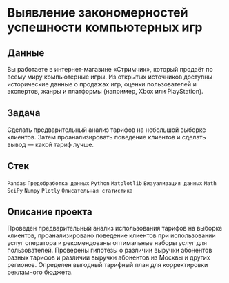 # Выявление закономерностей успешности компьютерных игр


## Данные

Вы работаете в интернет-магазине «Стримчик», который продаёт по всему миру компьютерные игры. Из открытых источников доступны исторические данные о продажах игр, оценки пользователей и экспертов, жанры и платформы (например, Xbox или PlayStation).
## Задача

Сделать предварительный анализ тарифов на небольшой выборке клиентов. Затем проанализировать поведение клиентов и сделать вывод — какой тариф лучше. 

## Стек
`Pandas` `Предобработка данных` `Python` `Matplotlib` `Визуализация данных` `Math` `SciPy` `Numpy` `Plotly` `Описательная статистика`

## Описание проекта
Проведен предварительный анализ использования тарифов на выборке клиентов, проанализировано поведение клиентов при использовании услуг оператора и рекомендованы оптимальные наборы услуг для пользователей. 
Проверены гипотезы о различии выручки абонентов разных тарифов и различии выручки абонентов из Москвы и других регионов. Определен выгодный тарифный план для корректировки рекламного бюджета.
